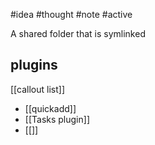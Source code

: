 #idea #thought #note #active 

A shared folder that is symlinked

## plugins
 [[callout list]]
- [[quickadd]]
- [[Tasks plugin]]
- [[]]
